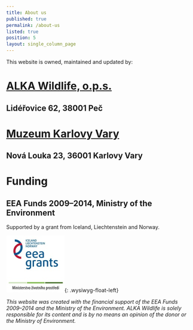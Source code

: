 ```yaml
---
title: About us
published: true
permalink: /about-us
listed: true
position: 5
layout: single_column_page
---
```

This website is owned, maintained and updated by:

# [ALKA Wildlife, o.p.s.](http://bit.ly/alkawildlife)

## Lidéřovice 62, 38001 Peč

# [Muzeum Karlovy Vary](http://www.kvmuz.cz)

## Nová Louka 23, 36001 Karlovy Vary

<div class="clearfix"></div>

# Funding

## EEA Funds 2009–2014, Ministry of the Environment

Supported by a grant from Iceland, Liechtenstein and Norway.

<div class="clearfix"></div>

![](/media/loga_mgs_stojato_mm.jpg){: .wysiwyg-float-left}

<div class="clearfix"></div>

_This website was created with the financial support of the EEA Funds 2009–2014 and the Ministry of the Environment. ALKA Wildlife is solely responsible for its content and is by no means an opinion of the donor or the Ministry of Environment._
